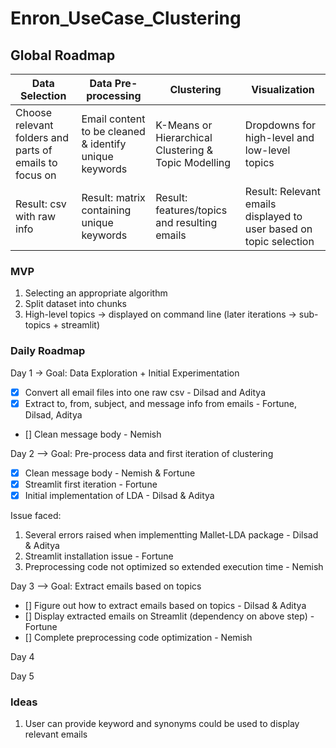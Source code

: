 # Enron_UseCase_Clustering
## Global Roadmap

| Data Selection | Data Pre-processing | Clustering | Visualization |
| -------------- | ------------------- | ---------- | ------------- |
| Choose relevant folders and parts of emails to focus on | Email content to be cleaned & identify unique keywords | K-Means or Hierarchical Clustering & Topic Modelling | Dropdowns for high-level and low-level topics |
| Result: csv with raw info | Result: matrix containing unique keywords | Result: features/topics and resulting emails | Result: Relevant emails displayed to user based on topic selection


### MVP
1. Selecting an appropriate algorithm
2. Split dataset into chunks
3. High-level topics → displayed on command line (later iterations → sub-topics + streamlit)

### Daily Roadmap
Day 1 → Goal: Data Exploration + Initial Experimentation
- [X] Convert all email files into one raw csv - Dilsad and Aditya
- [X] Extract to, from, subject, and message info from emails - Fortune, Dilsad, Aditya
- [] Clean message body - Nemish

Day 2 --> Goal: Pre-process data and first iteration of clustering
- [X] Clean message body - Nemish & Fortune
- [X] Streamlit first iteration - Fortune
- [X] Initial implementation of LDA - Dilsad & Aditya

Issue faced:
1. Several errors raised when implementting Mallet-LDA package - Dilsad & Aditya
2. Streamlit installation issue - Fortune
3. Preprocessing code not optimized so extended execution time - Nemish

Day 3 --> Goal: Extract emails based on topics
- [] Figure out how to extract emails based on topics - Dilsad & Aditya  
- [] Display extracted emails on Streamlit (dependency on above step) - Fortune
- [] Complete preprocessing code optimization - Nemish

Day 4

Day 5

### Ideas
1. User can provide keyword and synonyms could be used to display relevant emails
